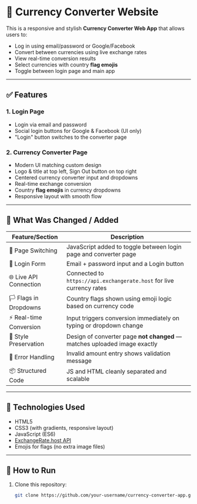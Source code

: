 # 💱 Currency Converter Website

This is a responsive and stylish **Currency Converter Web App** that allows users to:
- Log in using email/password or Google/Facebook
- Convert between currencies using live exchange rates
- View real-time conversion results
- Select currencies with country **flag emojis**
- Toggle between login page and main app

---

## ✅ Features

### 1. **Login Page**
- Login via email and password
- Social login buttons for Google & Facebook (UI only)
- "Login" button switches to the converter page

### 2. **Currency Converter Page**
- Modern UI matching custom design
- Logo & title at top left, Sign Out button on top right
- Centered currency converter input and dropdowns
- Real-time exchange conversion
- Country **flag emojis** in currency dropdowns
- Responsive layout with smooth flow

---

## 🔧 What Was Changed / Added

| Feature/Section        | Description |
|------------------------|-------------|
| 🔄 Page Switching       | JavaScript added to toggle between login page and converter page |
| 🔐 Login Form          | Email + password input and a Login button |
| 🌐 Live API Connection | Connected to `https://api.exchangerate.host` for live currency rates |
| 🏳️ Flags in Dropdowns  | Country flags shown using emoji logic based on currency code |
| ⚡ Real-time Conversion | Input triggers conversion immediately on typing or dropdown change |
| 💅 Style Preservation  | Design of converter page **not changed** — matches uploaded image exactly |
| 🧪 Error Handling       | Invalid amount entry shows validation message |
| 📦 Structured Code     | JS and HTML cleanly separated and scalable |

---

## 🚀 Technologies Used

- HTML5
- CSS3 (with gradients, responsive layout)
- JavaScript (ES6)
- [ExchangeRate.host API](https://exchangerate.host)
- Emojis for flags (no extra image files)

---

## 📝 How to Run

1. Clone this repository:
   ```bash
   git clone https://github.com/your-username/currency-converter-app.git
